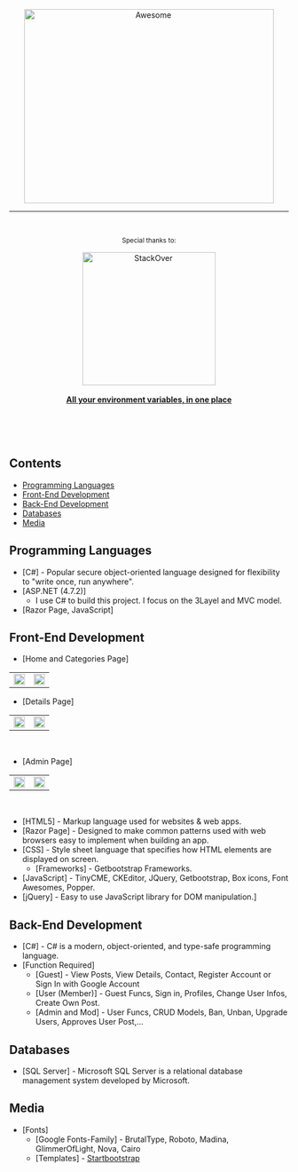 <div align="center">
	<img width="450" height="350" src="https://i.pinimg.com/originals/6b/9d/02/6b9d021aa99cf1a884c779516c6d3869.gif" alt="Awesome">
	<hr>
	<br>
	<p>
		<sup>Special thanks to:</sup>
		<br>
		<a href="https://stackoverflow.com/">
			<div>
				<img src="https://external-content.duckduckgo.com/iu/?u=https%3A%2F%2Fappharbor.com%2Fassets%2Fimages%2Fstackoverflow-logo.png&f=1&nofb=1" width="240" alt="StackOver">
			</div>
			<br>
			<b>All your environment variables, in one place</b>
		</a>
	</p>
	<br>
	<br>
	<br>
</div>


## Contents

- [Programming Languages](#programming-languages)
- [Front-End Development](#front-end-development)
- [Back-End Development](#back-end-development)
- [Databases](#databases)
- [Media](#media)

## Programming Languages

- [C#] - Popular secure object-oriented language designed for flexibility to "write once, run anywhere".
- [ASP.NET (4.7.2)]
	- I use C# to build this project. I focus on the 3Layel and MVC model.
- [Razor Page, JavaScript]

## Front-End Development
- [Home and Categories Page]<br>
<table width="100%">
	<tr>
		<td valign="top" width="50%">
  			<img src="https://i.ibb.co/Hgg8mcD/Home-Page.png" width="100%"/>
		</td>
		<td valign="top" width="50%">
			<img src="https://i.ibb.co/qyJHzvf/Categories.png" width="100%"/>
		</td>
	</tr>
</table>

- [Details Page]<br>
<table width="100%">
	<tr>
		<td valign="top" width="50%">
  			<img src="https://i.ibb.co/wNhpfx5/Detail1.png" width="100%"/>
		</td>
		<td valign="top" width="50%">
			<img src="https://i.ibb.co/682Mg3T/Detail2.png" width="100%"/>
		</td>
	</tr>
</table>
<br>
  
- [Admin Page]<br>
<table width="100%">
	<tr>
		<td valign="top" width="50%">
  			<img src="https://i.ibb.co/8xFSTp0/Admin1.png" width="100%"/>
		</td>
		<td valign="top" width="50%">
			<img src="https://i.ibb.co/BT6Nkqg/Admin2.png" width="100%"/>
		</td>
	</tr>
</table>
<br>

- [HTML5] - Markup language used for websites & web apps.
- [Razor Page] - Designed to make common patterns used with web browsers easy to implement when building an app.
- [CSS] - Style sheet language that specifies how HTML elements are displayed on screen.
	- [Frameworks] - Getbootstrap Frameworks.
- [JavaScript] - TinyCME, CKEditor, JQuery, Getbootstrap, Box icons, Font Awesomes, Popper.
- [jQuery] - Easy to use JavaScript library for DOM manipulation.]

## Back-End Development

- [C#] - C# is a modern, object-oriented, and type-safe programming language.
- [Function Required] 
	- [Guest] - View Posts, View Details, Contact, Register Account or Sign In with Google Account 
	- [User (Member)] - Guest Funcs,  Sign in, Profiles, Change User Infos, Create Own Post.
	- [Admin and Mod] - User Funcs, CRUD Models, Ban, Unban, Upgrade Users, Approves User Post,...

## Databases

- [SQL Server] - Microsoft SQL Server is a relational database management system developed by Microsoft.

## Media

- [Fonts]
	- [Google Fonts-Family] - BrutalType, Roboto, Madina, GlimmerOfLight, Nova, Cairo
	- [Templates] - [Startbootstrap](https://startbootstrap.com/theme/clean-blog)

